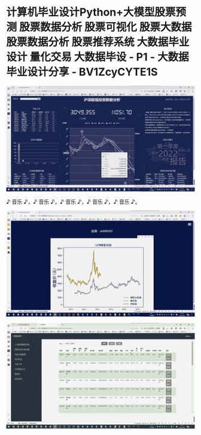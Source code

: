 # 计算机毕业设计Python+大模型股票预测 股票数据分析 股票可视化 股票大数据 股票数据分析 股票推荐系统 大数据毕业设计 量化交易 大数据毕设 - P1 - 大数据毕业设计分享 - BV1ZcyCYTE1S

![](img/5b83f6306876d7d93c63ca2731b235fb_0.png)

♪ 音乐 ♪，♪ 音乐 ♪，♪ 音乐 ♪，♪ 音乐 ♪，♪ 音乐 ♪。

![](img/5b83f6306876d7d93c63ca2731b235fb_2.png)

![](img/5b83f6306876d7d93c63ca2731b235fb_3.png)